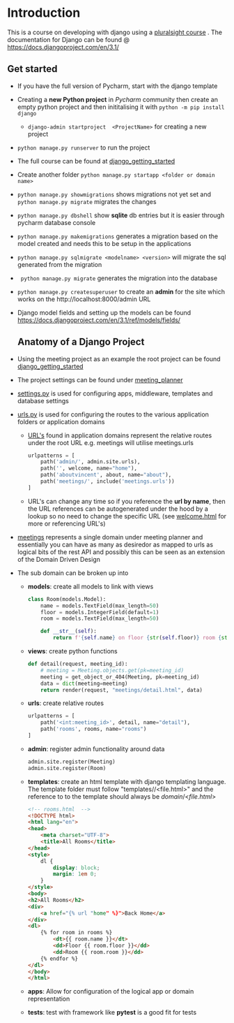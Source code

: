 # Introduction

This is a course on developing with django using a [pluralsight course](https://app.pluralsight.com/course-player?clipId=08e4d747-4a0e-4216-b614-9a3160f38690) . The documentation for Django can be found @ https://docs.djangoproject.com/en/3.1/

## Get started

- If you have the full version of Pycharm, start with the django template

- Creating a **new Python project** in *Pycharm* community then create an empty python project and then inititalising it with `python -m pip install django` 

  - `django-admin startproject  <ProjectName>` for creating a new project

- `python manage.py runserver` to run the project

- The full course can be found at [django_getting_started](https://github.com/codesensei-courses/django_getting_started)

- Create another folder `python manage.py startapp <folder or domain name>`

- `python manage.py showmigrations` shows migrations not yet set and `python manage.py migrate` migrates the changes

- `python manage.py dbshell` show **sqlite** db entries but it is easier through pycharm database console

- `python manage.py makemigrations` generates a migration based on the model created and needs this to be setup in the applications

- `python manage.py sqlmigrate <modelname> <version>` will migrate the sql generated from the migration

- ` python manage.py migrate` generates the migration into the database

- `python manage.py createsuperuser` to create an **admin** for the site which works on the http://localhost:8000/admin URL

- Django model fields and setting up the models can be found https://docs.djangoproject.com/en/3.1/ref/models/fields/

  ## Anatomy of a Django Project

- Using the meeting project as an example the root project can be found [django_getting_started](../django_getting_started)

- The project settings can be found under [meeting_planner](meeting_planner)

- [settings.py](meeting_planner/settings.py) is used for configuring apps, middleware, templates and database settings

- [urls.py](django_getting_started/meeting_planner/urls.py) is used for configuring the routes to the various application folders or application domains

  - [URL's](django_getting_started/meetings/urls.py) found in application domains represent the relative routes under the root URL e.g. meetings will utilise meetings.urls

    ```python
    urlpatterns = [
        path('admin/', admin.site.urls),
        path('', welcome, name="home"),
        path('aboutvincent', about, name="about"),
        path('meetings/', include('meetings.urls'))
    ]
    ```

  - URL's can change any time so if you reference the **url by name**, then the URL references can be autogenerated under the hood by a lookup so no need to change the specific URL (see [welcome.html](django_getting_started/website/templates/website/welcome.html) for more or referencing URL's) 

- [meetings](django_getting_started/meetings) represents a single domain under meeting planner and essentially you can have as many as desiredor as mapped to urls as logical bits of the rest API and possibly this can be seen as an extension of the Domain Driven Design

- The sub domain can be broken up into

  - **models**: create all models to link with views

    ```python
    class Room(models.Model):
        name = models.TextField(max_length=50)
        floor = models.IntegerField(default=1)
        room = models.TextField(max_length=50)
    
        def __str__(self):
            return f'{self.name} on floor {str(self.floor)} room {str(self.room)}'
    ```

  - **views**: create python functions

    ```python
    def detail(request, meeting_id):
        # meeting = Meeting.objects.get(pk=meeting_id)
        meeting = get_object_or_404(Meeting, pk=meeting_id)
        data = dict(meeting=meeting)
        return render(request, "meetings/detail.html", data)
    ```

  - **urls**: create relative routes

    ```python
    urlpatterns = [
        path('<int:meeting_id>', detail, name="detail"),
        path('rooms', rooms, name="rooms")
    ]
    ```

  - **admin**: register admin functionality around data

    ```python
    admin.site.register(Meeting)
    admin.site.register(Room)	
    ```

  - **templates**: create an html template with django templating language. The template folder must follow "templates/<domain>/<file.html>" and the reference to to the template should always be *domain*/<*file.html*>

    ```html
    <!-- rooms.html  -->
    <!DOCTYPE html>
    <html lang="en">
    <head>
        <meta charset="UTF-8">
        <title>All Rooms</title>
    </head>
    <style>
        dl {
            display: block;
            margin: 1em 0;
        }
    </style>
    <body>
    <h2>All Rooms</h2>
    <div>
        <a href="{% url "home" %}">Back Home</a>
    </div>
    <dl>
        {% for room in rooms %}
            <dt>{{ room.name }}</dt>
            <dd>Floor {{ room.floor }}</dd>
            <dd>Room {{ room.room }}</dd>
        {% endfor %}
    </dl>
    </body>
    </html>
    ```

  - **apps**: Allow for configuration of the logical app or domain representation

  - **tests**: test with framework like **pytest** is a good fit for tests

  

